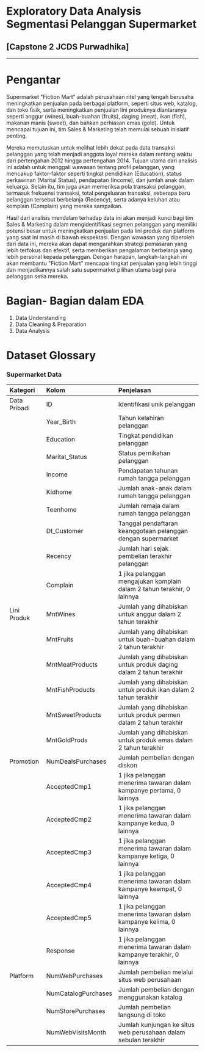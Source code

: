 # Exploratory Data Analysis Segmentasi Pelanggan Supermarket
## [Capstone 2 JCDS Purwadhika]
---

# **Pengantar**
Supermarket "Fiction Mart" adalah perusahaan ritel yang tengah berusaha meningkatkan penjualan pada berbagai platform, seperti situs web, katalog, dan toko fisik, serta meningkatkan penjualan lini produknya diantaranya seperti anggur (wines), buah-buahan (fruits), daging (meat), ikan (fish), makanan manis (sweet), dan bahkan perhiasan emas (gold). Untuk mencapai tujuan ini, tim Sales & Marketing telah memulai sebuah inisiatif penting.

Mereka memutuskan untuk melihat lebih dekat pada data transaksi pelanggan yang telah menjadi anggota loyal mereka dalam rentang waktu dari pertengahan 2012 hingga pertengahan 2014. Tujuan utama dari analisis ini adalah untuk menggali wawasan tentang profil pelanggan, yang mencakup faktor-faktor seperti tingkat pendidikan (Education), status perkawinan (Marital Status), pendapatan (Income), dan jumlah anak dalam keluarga. Selain itu, tim juga akan memeriksa pola transaksi pelanggan, termasuk frekuensi transaksi, total pengeluaran transaksi, seberapa baru pelanggan tersebut berbelanja (Recency), serta adanya keluhan atau komplain (Complain) yang mereka sampaikan.

Hasil dari analisis mendalam terhadap data ini akan menjadi kunci bagi tim Sales & Marketing dalam mengidentifikasi segmen pelanggan yang memiliki potensi besar untuk meningkatkan penjualan pada lini produk dan platform yang saat ini masih di bawah ekspektasi. Dengan wawasan yang diperoleh dari data ini, mereka akan dapat mengarahkan strategi pemasaran yang lebih terfokus dan efektif, serta memberikan pengalaman berbelanja yang lebih personal kepada pelanggan. Dengan harapan, langkah-langkah ini akan membantu "Fiction Mart" mencapai tingkat penjualan yang lebih tinggi dan menjadikannya salah satu supermarket pilihan utama bagi para pelanggan setia mereka.

# Bagian- Bagian dalam EDA

1. Data Understanding
2. Data Cleaning & Preparation
3. Data Analysis


# Dataset Glossary
### Supermarket Data

| Kategori               | Kolom                            | Penjelasan                                                   |
|:------------------------|:----------------------------------|:--------------------------------------------------------------|
| Data Pribadi                 | ID                               | Identifikasi unik pelanggan                                  |
|                        | Year_Birth                       | Tahun kelahiran pelanggan                                    |
|                        | Education                        | Tingkat pendidikan pelanggan                                 |
|                        | Marital_Status                   | Status pernikahan pelanggan                                  |
|                        | Income                           | Pendapatan tahunan rumah tangga pelanggan                     |
|                        | Kidhome                          | Jumlah anak-anak dalam rumah tangga pelanggan                |
|                        | Teenhome                         | Jumlah remaja dalam rumah tangga pelanggan                   |
|                        | Dt_Customer                      | Tanggal pendaftaran keanggotaan pelanggan dengan supermarket               |
|                        | Recency                          | Jumlah hari sejak pembelian terakhir pelanggan                |
|                        | Complain                         | 1 jika pelanggan mengajukan komplain dalam 2 tahun terakhir, 0 lainnya  |
| Lini Produk               | MntWines                         | Jumlah yang dihabiskan untuk anggur dalam 2 tahun terakhir   |
|                        | MntFruits                        | Jumlah yang dihabiskan untuk buah-buahan dalam 2 tahun terakhir |
|                        | MntMeatProducts                  | Jumlah yang dihabiskan untuk produk daging dalam 2 tahun terakhir |
|                        | MntFishProducts                  | Jumlah yang dihabiskan untuk produk ikan dalam 2 tahun terakhir |
|                        | MntSweetProducts                 | Jumlah yang dihabiskan untuk produk permen dalam 2 tahun terakhir |
|                        | MntGoldProds                     | Jumlah yang dihabiskan untuk produk emas dalam 2 tahun terakhir |
| Promotion              | NumDealsPurchases                | Jumlah pembelian dengan diskon                               |
|                        | AcceptedCmp1                     | 1 jika pelanggan menerima tawaran dalam kampanye pertama, 0 lainnya |
|                        | AcceptedCmp2                     | 1 jika pelanggan menerima tawaran dalam kampanye kedua, 0 lainnya |
|                        | AcceptedCmp3                     | 1 jika pelanggan menerima tawaran dalam kampanye ketiga, 0 lainnya |
|                        | AcceptedCmp4                     | 1 jika pelanggan menerima tawaran dalam kampanye keempat, 0 lainnya |
|                        | AcceptedCmp5                     | 1 jika pelanggan menerima tawaran dalam kampanye kelima, 0 lainnya |
|                        | Response                         | 1 jika pelanggan menerima tawaran dalam kampanye terakhir, 0 lainnya |
| Platform                  | NumWebPurchases                   | Jumlah pembelian melalui situs web perusahaan                 |
|                        | NumCatalogPurchases               | Jumlah pembelian dengan menggunakan katalog                   |
|                        | NumStorePurchases                | Jumlah pembelian langsung di toko                            |
|                        | NumWebVisitsMonth                 | Jumlah kunjungan ke situs web perusahaan dalam sebulan terakhir |
